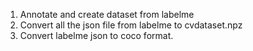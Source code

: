 1. Annotate and create dataset from labelme <br>
2. Convert all the json file from labelme to cvdataset.npz <br>
3. Convert labelme json to coco format. <br>
